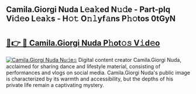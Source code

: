## Camila.Giorgi Nuda L𝚎a𝚔ed N𝚞𝚍e - Part-pIq Vi𝚍𝚎o L𝚎a𝚔s - H𝚘𝚝 O𝚗𝚕yf𝚊ns P𝚑𝚘tos 0tGyN

# <h2><a href="http://kfbg4h0.oniu.top/?m=Camila.Giorgi+Nuda">🔗👉 🔴 Camila.Giorgi Nuda P𝚑ot𝚘𝚜 V𝚒d𝚎o</a></h2>

[![Camila.Giorgi Nuda Nu𝚍e𝚜](https://i.imgur.com/0qMVB7G.gif)](http://kfbg4h0.oniu.top/?m=Camila.Giorgi+Nuda)
Digital content creator Camila.Giorgi Nuda, acclaimed for sharing dance and lifestyle material, consisting of performances and vlogs on social media. Camila.Giorgi Nuda's public image is characterized by its warmth and accessibility, but the depths of his private life remain a captivating mystery.  
